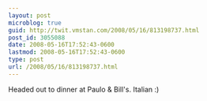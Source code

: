 ```yaml
---
layout: post
microblog: true
guid: http://twit.vmstan.com/2008/05/16/813198737.html
post_id: 3055088
date: 2008-05-16T17:52:43-0600
lastmod: 2008-05-16T17:52:43-0600
type: post
url: /2008/05/16/813198737.html
---
```

Headed out to dinner at Paulo & Bill's. Italian :)
